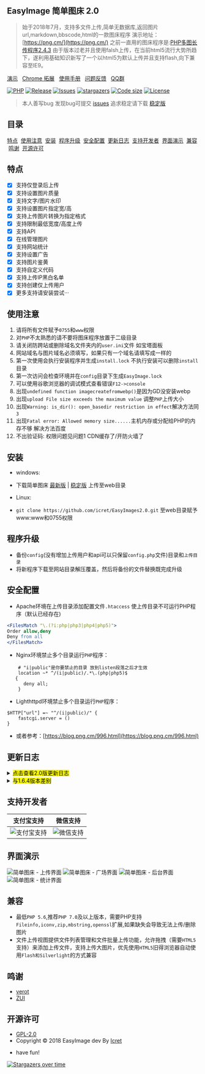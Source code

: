 ## EasyImage 简单图床 2.0
> 始于2018年7月，支持多文件上传,简单无数据库,返回图片url,markdown,bbscode,html的一款图床程序
演示地址：[https://png.cm/](https://png.cm/) 
之前一直用的图床程序是:[PHP多图长传程序2.4.3](https://www.jb51.net/codes/40544.html)
由于版本过老并且使用falsh上传，在当前html5流行大势所趋下，遂利用基础知识新写了一个以html5为默认上传并且支持flash,向下兼容至IE9。
>

[演示](https://png.cm/) &nbsp;
[Chrome 拓展](https://github.com/icret/EasyImage-Browser-Extension) &nbsp;
[使用手册](https://www.kancloud.cn/easyimage/easyimage/) &nbsp;
[问题反馈](https://support.qq.com/products/367633) &nbsp;
[QQ群](https://shang.qq.com/wpa/qunwpa?idkey=3feb4e8be8f1839f71e53bf2e876de36afc6889b2630c33c877d8df5a5583a6f)

[![PHP](https://img.shields.io/badge/PHP->=5.6-orange.svg)](http://php.net)
[![Release](https://img.shields.io/github/v/release/icret/EasyImages2.0)](https://github.com/icret/EasyImages2.0/releases)
[![Issues](https://img.shields.io/github/issues/icret/EasyImages2.0)](https://github.com/icret/EasyImages2.0/issues)
[![stargazers](https://img.shields.io/github/stars/icret/EasyImages2.0)](https://github.com/icret/EasyImages2.0/stargazers)
[![Code size](https://img.shields.io/github/languages/code-size/icret/EasyImages2.0?color=blueviolet)](https://github.com/icret/EasyImages2.0)
[![License](https://img.shields.io/badge/license-GPL_V2.0-yellowgreen.svg)](https://github.com/icret/EasyImages2.0/blob/master/LICENSE)

>本人善写bug 发现bug可提交 [issues](https://github.com/icret/EasyImages2.0/issues) 追求稳定请下载 [稳定版](https://github.com/icret/EasyImages2.0/releases)

## 目录
[特点](#特点) &nbsp;[使用注意](#使用注意) &nbsp;[安装](#安装) &nbsp;[程序升级](#程序升级) &nbsp;[安全配置](#安全配置) &nbsp;[更新日志](#更新日志) &nbsp;[支持开发者](#支持开发者) &nbsp;[界面演示](#界面演示) &nbsp;[兼容](#兼容) &nbsp;[鸣谢](#鸣谢) &nbsp;[开源许可](#开源许可) &nbsp;

## 特点

- [x] 支持仅登录后上传
- [x] 支持设置图片质量
- [x] 支持文字/图片水印
- [x] 支持设置图片指定宽/高
- [x] 支持上传图片转换为指定格式
- [x] 支持限制最低宽度/高度上传
- [x] 支持API
- [x] 在线管理图片
- [x] 支持网站统计
- [x] 支持设置广告
- [x] 支持图片鉴黄
- [x] 支持自定义代码
- [x] 支持上传IP黑白名单
- [x] 支持创建仅上传用户
- [x] 更多支持请安装尝试···

## 使用注意

1. 请将所有文件赋予`0755`和`www`权限
2. 对`PHP`不太熟悉的请不要将图床程序放置于二级目录
3. 请关闭防跨站或删除域名文件夹内的`user.ini`文件 如宝塔面板
4. 网站域名与图片域名必须填写，如果只有一个域名请填写成一样的
5. 第一次使用会执行安装程序并生成`install.lock` 不执行安装可以删除`install`目录
6. 第一次访问会检查环境并在`config`目录下生成`EasyImage.lock`
7. 可以使用谷歌浏览器的调试模式查看错误`F12->console`
8. 出现`undefined function imagecreatefromwebp()`是因为GD没安装webp
9. 出现`upload File size exceeds the maximum value` 调整`PHP`上传大小
10. 出现`Warning: is_dir(): open_basedir restriction in effect`解决方法同`3`
11. 出现`Fatal error: Allowed memory size......`主机内存或分配给PHP的内存不够 解决方法百度
12. 不出验证码: 权限问题见问题1 CDN缓存了/开防火墙了

## 安装

- windows:
- 下载简单图床 [最新版](https://github.com/icret/EasyImages2.0/archive/refs/heads/master.zip) | [稳定版](https://github.com/icret/EasyImages2.0/releases) 上传至web目录

- Linux:

- `git clone https://github.com/icret/EasyImages2.0.git` 至web目录赋予www:www和0755权限

 ## 程序升级
 
- 备份`config`(没有增加上传用户和api可以只保留`config.php`文件)目录和`上传目录`
- 将新程序下载至网站目录解压覆盖，然后将备份的文件替换既完成升级

## 安全配置

- Apache环境在上传目录添加配置文件`.htaccess` 使上传目录不可运行PHP程序（默认已经存在)

```Apache
<FilesMatch "\.(?i:php|php3|php4|php5)">
Order allow,deny
Deny from all
</FilesMatch>
```
- Nginx环境禁止多个目录运行`PHP`程序：

```Nginx
    # "i|public"是你要禁止的目录 放到listen段落之后才生效
    location ~* ^/(i|public)/.*\.(php|php5)$
   {
      deny all;
    }
```

- Lighthttpd环境禁止多个目录运行`PHP`程序：

```Lighthttpd
$HTTP["url"] =~ "^/(i|public)/" {
	fastcgi.server = ()
}
```
 - 或者参考：[https://blog.png.cm/996.html](https://blog.png.cm/996.html)

## 更新日志

<details><summary><mark>点击查看2.0版更新日志</mark></summary>

* 2022-2-13 v2.5.1
- 异步执行鉴黄
- 取消检测imagick扩展
- 修复一处暴露路径bug
- 修复可能导致检测弹窗弹出失败

* 2022-2-7 v2.5.0
- 修复静态文件调用失败

* 2022-2-6 v2.4.9
- 修复静态文件引用

* 2022-2-6 v2.4.9
- 修复flash和silverlight路径引用(>IE9不影响)
- markdown html alt值改为源文件名
- 升级jquery-3.4.1至3.6.0
- 调整了静态文件位置

* 2022-2-5 v2.4.8
- 调整缩略图内存至128M
- 修复无可疑图片时显示错误
- 修复转换为webp时会复制一份bug
- 修复开启登录上传后无法上传的bug
- 插件检测的敏感信息转移到管理目录
- 增加安装时检测.user.ini
- 增加检测鉴黄接口是否可以正确访问
- 增加异步处理文件,上传完毕后处理速度变快了
- 增加 [nsfwjs](https://github.com/infinitered/nsfwjs) 接口方式检测违规图片
  - 作者测试时用的`docker`搭建 `docker`地址:[zengdawei/nsfw_restful_api
](https://hub.docker.com/r/zengdawei/nsfw_restful_api)
  - 使用注意 程序期望nsfwjs返回json 并且如下格式：
```json
[
    {
        "className": "Drawing",
        "probability": 0.824431836605072
    },
    {
        "className": "Hentai",
        "probability": 0.16360442340373993
    },
    {
        "className": "Neutral",
        "probability": 0.007620695047080517
    },
    {
        "className": "Porn",
        "probability": 0.004154415801167488
    },
    {
        "className": "Sexy",
        "probability": 0.00018858206749428064
    }
]
```
- 增加WordPress上大名鼎鼎的实时缩略图生成TimThumb
  - TimeThumb为本图床修改版,会缓存到缓存文件夹方便下次调用

* 2022-1-27 v2.4.7
- 优化页面排版
- 更改部分命名
- 增加后端压缩率
- 增加可以显示多条公告
- 增加上传后是否显示删除
- 增加可以关闭广场/统计导航|页面
- 调整登录和退出文件位置
- 调整二维码内容为每个页面
- 更换验证码库并不再区分大小写
- 修复一处有概率暴露图片绝对路径的bug

* 2022-1-22 v2.4.6
- 视图优化
- 删除重复内容
- 增加图片信息页面
- 增加上传黑/白名单
- 修复因关闭上传日志而导致的无法鉴黄和后端压缩图片
- 修复安装时更改管理员账号失败
- 修复更改管理员账户后无法退出

* 2022-1-13 v2.4.5
- 修复一处权限问题
- 修复恢复可疑图片
- 增加复制提示
- 增加默认上传后首选显示链接

* 2022-1-3 v2.4.5 beta
- 增加复制提示
- 更新安装代码
- 更改前端样式
- 更新上传格式
- 重构了密码验证
- 使用md5存储密码
- 增加后台设置提示
- 增加更改网站配色
- 增加缩略图索引格式
- 调整后台分类及位置
- 增加在线修改账号密码
- 增加以源文件名称命名
- 增加缩略图两种生成方式和开关
- 修复开启前端压缩导致的上传图片异常
- 屏蔽因缺少PHP扩展而不能生成缩略图的格式

* 2021-12-25 v2.4.4
- 更改favicon.ico
- 修复缩略图数量统计
- 增加缩略图生成开关
- 日志增加更多文件信息
- 前端增加裁剪和压缩质量
- 上传失败将会输出更多信息
- 修复前端压缩图片不能关闭问题
- 修复上传设置中错误和页面显示
- 调整网站设置->上传设置的排序
- 将快捷操作中心转移到网站设置中
- 修复因生成缩略图导致的前端数据返回失败
- 增加简单图床chrome浏览器插件，可自行配置网站->[EasyImage-Browser-Extension](https://github.com/icret/EasyImage-Browser-Extension)

* 2021-11-17 v2.4.3
- 增加登录验证码
- 二级目录安装
- 一些优化

* 2021-11-14 v2.4.2
- 增加上传日志

* 2021-11-12 v2.4.1
- 增加缓存周期配置
- 增加上传统计
- 增加viewjs
- 更新依赖件
- 修复统计错误

* 2021-11-9 v2.4.0
- 增加统计缓存
- 增加最近30天上传统计与占用空间图表
- 增加初始化安装（可能会不支持二级目录安装，可删除install文件夹初始化)
- 增加在线编辑配置(之前是需要修改config.php文件，现在可以直接网站端修改了)
- 删除广场会导致浏览速度变慢的代码
- 删除快捷配置会导致浏览速度变慢的代码

* 2021-11-3 v2.3.2
- 增加广场图片缓存
- 重构广场样式

* 2021-11-3 v2.3.1
- 增加监黄接口
- 增加审核违规图片
- 修复对php5.6的支持
- 修复二级目录的安装

* 2021-10-24 v2.3.0
- 将服务器环境监测改为第一次打开时自动检测（如需再次展示需删除config目录下的EasyImage.lock）
- 增加快捷操作中心显示服务信息
- 增加对上传文件的命名方式（详见config.php文件里的注释）
- 增加隐私政策、服务条款、DMCA
- 增加自定义静态文件CDN源
- 增加dns-prefetch
- 删除了tinyfilemanager文件管理（感觉没什么用）
- 一些bug得以修复

* 2021-5-22 v2.2.0
- 增加根目录静态属性
- 增加浏览页面懒加载
- 增加浏览页面启用选定日期查看图片
- 增加版本检测 ***每月10日06点和25日01点检测Github是否更新***
- 增加上传压缩 ***此压缩有可能使图片变大！特别是小图片 也有一定概率改变图片方向***
- 增加批量压缩目录 ***TinyPng或本机压缩，本机压缩出现的问题***
- 修复title
- 修复二级目录安装
- 修复对PHP5.6的兼容 ***建议使用php7.0及以上！***

* 2021-5-8 v2.1.1
- 修复上传界面上传失败提示信息bug
- 浏览页面重构
- 删除页面添加登录删除
- 调整首页显示
- 将调整图片长宽放置前端，减小资源开销
- 其他小调整

* 2021-5-2 v2.1
- 将tinyfilemanager配置文件简单翻译并集成到config.php
- 增加底部自定义信息
- 增加检测PHP环境，给与提示
- 增加删除图片url（服务器不会保存删除链接）
- 恢复随机浏览20张上传图片 可以设定浏览数量和关闭浏览
- - 随机浏览图片可以在线删除
- 可以使用 https://png.cm/libs/list.php?num=100 定义浏览数量
- 修复一些调用
- 更改二维码显示方式
- 开启api 需要token验证上传
- 重构并修复check.php相关文件
- 重构部分代码
- 更改目录结构
- 增加安全性配置
- * Apache配置文件默认设置上传目录不可运行 

```Apache
RewriteEngine on RewriteCond % !^$
RewriteRule i/(.*).(php)$ – [F]
RewriteRule public/(.*).(php)$ – [F]
RewriteRule config/(.*).(php)$ – [F]
```

- * Nginx请在Nginx配置：

```Nginx
 # 禁止运行php的目录
    location ~* ^/(i|public|config)/.*\.(php|php5)$
    {
     deny all;
    }
```
- - 或者参考：https://blog.png.cm/939.html
- 一些精简

* 2021-4-14 v2.0.2.1 Dev1
- 更新静态文件版本
- 请所有更新过2.0.2.1版本升级到此版本
- 更改一些描述
- md5提交登录验证
- 登录上传也显示公告

* 2021-03-28 v2.0.2.1
- 更新管理程序，修复部分漏洞
- 修复不能等比例缩小图片 
- 支持php8

* 2019-6-26 v2.0.2.0
- 精简压缩代码，使得不再压缩后反而变大
- 删除异域上传功能，不再支持异域上传
- 修复开启登录后无法粘贴密码
- 后台控制上传数量,上传格式
- 其他一些优化

* 2019-6-14 v2.0.1.9
- 增加复制链接按钮
- 增加暂停上传按钮
- 增加QQ截图，剪切板上传
- 增加文字/图片水印透明度
- 恢复开启/关闭api上传
- 恢复支持水印文字颜色
- 恢复支持远程上传图片
- 修复安装时候的权限
- 修复管理无法多选的问题
- 修复上传透明png背景变为纯黑的问题
- 修复成功上传图片但前端无法获取链接
- 修复在centos64 lnmp1.6 php7.1环境下的图片信息读取问题
- 修改图片压缩方式，速度更快，相比之前提高5倍以上
- 更改管理路径
- 更改上传路径，文件名更短
- 更改上传显示方式为缩略图
- 关闭添加图片后自动上传
- 纪念一下2019年，将版本号改为2.0.1.9

* 2019-5-23 v2.0
- 在继承上个版本（1.6.4）的基础上进行了全新优化
- 修复上传经常失败的问题
- 删除一些不常用但会增加功耗的过程
- 全新的压缩 将文件继续缩小
- 全新的目录系统，精简代码
- 设置仅允许在config.php修改，注释更加明了，即使没有代码基础也可以操作
- 增加新的文件管理系统，感谢 tinyfilemanager
- ~~支持文字/图片水印 可自定义文字颜色~~
- ~~支持文字水印背景颜色~~
- ~~支持文字水印透明度~~
- ~~支持删除远程上传文件~~ -> 不再支持删除远程文件
- ~~(支持开启/关闭api自定义文字水印)~~
- ~~支持删除自定义删除图片(仅管理员)~~
</details>

<details><summary><mark>与1.6.4版本差别</mark></summary>

##### 不建议再使用 [EasyImage 1.6.4版本](https://github.com/icret/easyImages)

- 在继承上个版本（[1.6.4](https://github.com/icret/easyImages "1.6.4")）的基础上进行了全新优化
- 修复上传经常失败的问题
- 删除一些不常用但会增加功耗的过程 （删除的在下边会有标记）
- 全新的压缩 将文件继续缩小
- 全新的目录系统，精简代码
- 设置仅允许在config.php修改，注释更加明了，即使没有代码基础也可以操作
- 增加新的文件管理系统，感谢 tinyfilemanager
- ~~支持文字/图片水印 可自定义文字颜色~~
- ~~支持文字水印背景颜色~~
- ~~支持文字水印透明度~~
- ~~支持删除远程上传文件~~ -> 不再支持删除远程文件
- ~~(支持开启/关闭api自定义文字水印)~~
- ~~支持删除自定义删除图片(仅管理员)~~

</details>

 ## 支持开发者
 |支付宝支持|微信支持| 
 |:----:|:----:|
 |![支付宝支持](https://png.cm/sponsor/images/alipay.jpg)|![微信支持](https://png.cm/sponsor/images/wechat.jpg)|
 
 ## 界面演示
 
 ![简单图床 - 上传界面](https://blog.png.cm/usr/uploads/2022/02/674074848.png)
 ![简单图床 - 广场界面](https://blog.png.cm/usr/uploads/2022/02/3053540273.png)
 ![简单图床 - 后台界面](https://blog.png.cm/usr/uploads/2022/02/2657944724.png)
 ![简单图床 - 统计界面](https://blog.png.cm/usr/uploads/2022/02/1305032567.png)
  
## 兼容
 - 最低`PHP 5.6`,推荐`PHP 7.0`及以上版本，需要PHP支持`Fileinfo,iconv,zip,mbstring,openssl`扩展,如果缺失会导致无法上传/删除图片
 - 文件上传视图提供文件列表管理和文件批量上传功能，允许拖拽（需要`HTML5`支持）来添加上传文件，支持上传大图片，优先使用`HTML5`旧得浏览器自动使用`Flash和Silverlight`的方式兼容

## 鸣谢
 
  - [verot](https://github.com/verot/class.upload.php "verot" )
  - [ZUI](https://github.com/easysoft/zui "ZUI" )
  
## 开源许可

 - [GPL-2.0](https://github.com/icret/EasyImages2.0/blob/master/LICENSE) 
 - Copyright © 2018 EasyImage dev By [Icret](https://github.com/icret)

 * have fun!

 [![Stargazers over time](https://starchart.cc/icret/EasyImages2.0.svg)](https://github.com/icret/EasyImages2.0/stargazers)
